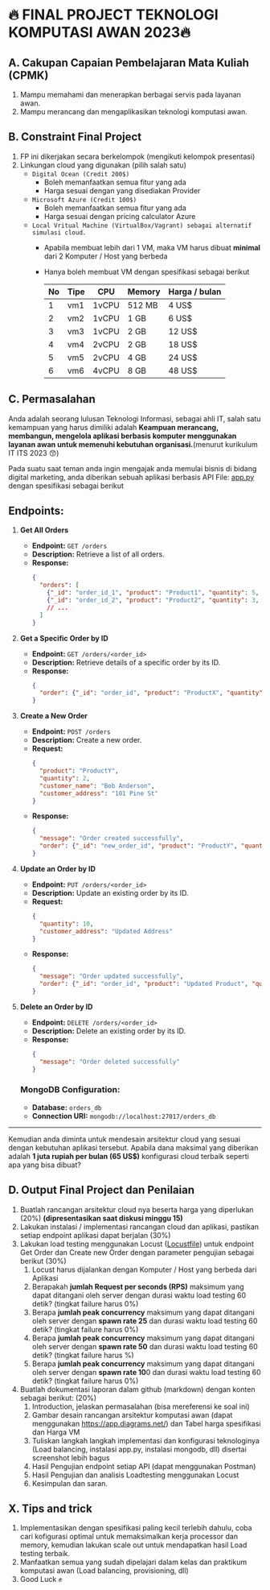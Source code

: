 # 🔥 FINAL PROJECT TEKNOLOGI KOMPUTASI AWAN 2023🔥

## A. Cakupan Capaian Pembelajaran Mata Kuliah (CPMK)
1. Mampu memahami dan menerapkan berbagai servis pada layanan awan.
2. Mampu merancang dan mengaplikasikan teknologi komputasi awan.


## B. Constraint Final Project
1. FP ini dikerjakan secara berkelompok (mengikuti kelompok presentasi)
2. Linkungan cloud yang digunakan (pilih salah satu)
    - `Digital Ocean (Credit 200$)`
        * Boleh memanfaatkan semua fitur yang ada
        * Harga sesuai dengan yang disediakan Provider
    - `Microsoft Azure (Credit 100$)`
        * Boleh memanfaatkan semua fitur yang ada
        * Harga sesuai dengan pricing calculator Azure
    - `Local Vritual Machine (VirtualBox/Vagrant) sebagai alternatif simulasi cloud.`
        * Apabila membuat lebih dari 1 VM, maka VM harus dibuat **minimal** dari 2 Komputer / Host yang berbeda
        * Hanya boleh membuat VM dengan spesifikasi sebagai berikut

            | No | Tipe   | CPU   | Memory | Harga / bulan |
            |----|--------|-------|--------|---------------|
            | 1  | vm1    | 1vCPU | 512 MB | 4 US$         |
            | 2  | vm2    | 1vCPU | 1 GB   | 6 US$         |
            | 3  | vm3    | 1vCPU | 2 GB   | 12 US$        |
            | 4  | vm4    | 2vCPU | 2 GB   | 18 US$        |
            | 5  | vm5    | 2vCPU | 4 GB   | 24 US$        |
            | 6  | vm6    | 4vCPU | 8 GB   | 48 US$        |


## C. Permasalahan

Anda adalah seorang lulusan Teknologi Informasi, sebagai ahli IT, salah satu kemampuan yang harus dimiliki adalah **Keampuan merancang, membangun, mengelola aplikasi berbasis komputer menggunakan layanan awan untuk memenuhi kebutuhan organisasi.**(menurut kurikulum IT ITS 2023 😙) 

Pada suatu saat teman anda ingin mengajak anda memulai bisnis di bidang digital marketing, anda diberikan sebuah aplikasi berbasis API File: [app.py](/app.py) dengan spesifikasi sebagai berikut

## Endpoints:

1. **Get All Orders**
   - **Endpoint:** `GET /orders`
   - **Description:** Retrieve a list of all orders.
   - **Response:**
     ```json
     {
       "orders": [
         {"_id": "order_id_1", "product": "Product1", "quantity": 5, "customer_name": "John Doe", "customer_address": "123 Main St"},
         {"_id": "order_id_2", "product": "Product2", "quantity": 3, "customer_name": "Jane Smith", "customer_address": "456 Oak St"},
         // ...
       ]
     }
     ```

2. **Get a Specific Order by ID**
   - **Endpoint:** `GET /orders/<order_id>`
   - **Description:** Retrieve details of a specific order by its ID.
   - **Response:**
     ```json
     {
       "order": {"_id": "order_id", "product": "ProductX", "quantity": 8, "customer_name": "Alice Johnson", "customer_address": "789 Elm St"}
     }
     ```

3. **Create a New Order**
   - **Endpoint:** `POST /orders`
   - **Description:** Create a new order.
   - **Request:**
     ```json
     {
       "product": "ProductY",
       "quantity": 2,
       "customer_name": "Bob Anderson",
       "customer_address": "101 Pine St"
     }
     ```
   - **Response:**
     ```json
     {
       "message": "Order created successfully",
       "order": {"_id": "new_order_id", "product": "ProductY", "quantity": 2, "customer_name": "Bob Anderson", "customer_address": "101 Pine St"}
     }
     ```

4. **Update an Order by ID**
   - **Endpoint:** `PUT /orders/<order_id>`
   - **Description:** Update an existing order by its ID.
   - **Request:**
     ```json
     {
       "quantity": 10,
       "customer_address": "Updated Address"
     }
     ```
   - **Response:**
     ```json
     {
       "message": "Order updated successfully",
       "order": {"_id": "order_id", "product": "Updated Product", "quantity": 10, "customer_name": "Existing Name", "customer_address": "Updated Address"}
     }
     ```

5. **Delete an Order by ID**
   - **Endpoint:** `DELETE /orders/<order_id>`
   - **Description:** Delete an existing order by its ID.
   - **Response:**
     ```json
     {
       "message": "Order deleted successfully"
     }
     ```

    ### MongoDB Configuration:

    - **Database:** `orders_db`
    - **Connection URI:** `mongodb://localhost:27017/orders_db`

---

Kemudian anda diminta untuk mendesain arsitektur cloud yang sesuai dengan kebutuhan aplikasi tersebut. Apabila dana maksimal yang diberikan adalah **1 juta rupiah per bulan (65 US$)**
konfigurasi cloud terbaik seperti apa yang bisa dibuat?

## D. Output Final Project dan Penilaian
1. Buatlah rancangan arsitektur cloud nya beserta harga yang diperlukan (20%) **(dipresentasikan saat diskusi minggu 15)**
2. Lakukan instalasi / implementasi rancangan cloud dan aplikasi, pastikan setiap endpoint aplikasi dapat berjalan (30%)
3. Lakukan load testing menggunakan Locust ([Locustfile](/locustfile.py)) untuk endpoint Get Order dan Create new Order dengan parameter pengujian sebagai berikut (30%)
    1. Locust harus dijalankan dengan Komputer / Host yang berbeda dari Aplikasi
    2. Berapakah **jumlah Request per seconds (RPS)** maksimum yang dapat ditangani oleh server dengan durasi waktu load testing 60 detik? (tingkat failure harus 0%)
    3. Berapa **jumlah peak concurrency** maksimum yang dapat ditangani oleh server dengan **spawn rate 25** dan durasi waktu load testing 60 detik? (tingkat failure harus 0%)
    4. Berapa **jumlah peak concurrency** maksimum yang dapat ditangani oleh server dengan **spawn rate 50** dan durasi waktu load testing 60 detik? (tingkat failure harus %)
    5. Berapa **jumlah peak concurrency** maksimum yang dapat ditangani oleh server dengan **spawn rate 10**0 dan durasi waktu load testing 60 detik? (tingkat failure harus 0%)
4. Buatlah dokumentasi laporan dalam github (markdown) dengan konten sebagai berikut: (20%)
    1. Introduction, jelaskan permasalahan (bisa mereferensi ke soal ini)
    2. Gambar desain rancangan arsitektur komputasi awan (dapat menggunakan https://app.diagrams.net/) dan Tabel harga spesifikasi dan Harga VM
    3. Tuliskan langkah langkah implementasi dan konfigurasi teknologinya (Load balancing, instalasi app.py, instalasi mongodb, dll) disertai screenshot lebih bagus 
    4. Hasil Pengujian endpoint setiap API (dapat menggunakan Postman)
    5. Hasil Pengujian dan analisis Loadtesting menggunakan Locust 
    6. Kesimpulan dan saran.

## X. Tips and trick
1. Implementasikan dengan spesifikasi paling kecil terlebih dahulu, coba cari kofigurasi optimal untuk memaksimalkan kerja processor dan memory, kemudian lakukan scale out untuk mendapatkan hasil Load testing terbaik.
2. Manfaatkan semua yang sudah dipelajari dalam kelas dan praktikum komputasi awan (Load balancing, provisioning, dll)
3. Good Luck :fist:
